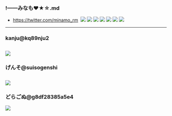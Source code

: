 ### !——みなも❤★☆.md
- https://twitter.com/minamo_rm
![]()
![](https://pbs.twimg.com/media/D5lNhZyWsAEpbWR?format=jpg&name=4096x4096)
![](https://pbs.twimg.com/media/D5lNhtyX4AAEr6L?format=jpg&name=4096x4096)
![](https://pbs.twimg.com/media/D5lNiHrX4AI9ccB?format=jpg&name=4096x4096)
![](https://pbs.twimg.com/media/EFAREkIVUAIiJPN?format=jpg&name=4096x4096)
![](https://pbs.twimg.com/media/EFARLbjUwAASMhn?format=jpg&name=4096x4096)
![](https://pbs.twimg.com/media/EFARMeQUwAA1i8k?format=jpg&name=4096x4096)
![](https://pbs.twimg.com/media/EFARNAfUYAEJUIa?format=jpg&name=4096x4096)
---
### kanju@kq89nju2
![](https://pbs.twimg.com/media/EFEYso-UUAUPGap?format=jpg&name=4096x4096)
---
### げんそ@suisogenshi
![](https://pbs.twimg.com/media/EFE0bSvUUAIz60u?format=jpg&name=4096x4096)
---
### どらごぬ@g8df28385a5e4
![](https://pbs.twimg.com/media/EFCs9Z4U4AIEBR0?format=jpg&name=4096x4096)
